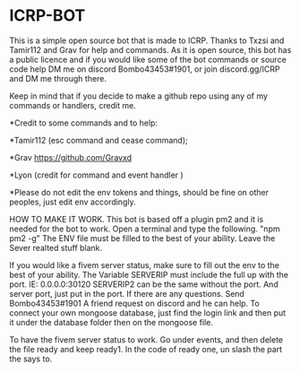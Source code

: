 # ICRP-BOT

This is a simple open source bot that is made to ICRP. Thanks to Txzsi and Tamir112 and Grav for help and commands.
As it is open source, this bot has a public licence and if you would like some of the bot commands or source code help DM me on discord Bombo43453#1901, or join discord.gg/ICRP and DM me through there. 

Keep in mind that if you decide to make a github repo using any of my commands or handlers, credit me. 

*Credit to some commands and to help:

*Tamir112 (esc command and cease command); 

*Grav https://github.com/Gravxd  

*Lyon (credit for command and event handler )


*Please do not edit the env tokens and things, should be fine on other peoples, just edit env accordingly. 




HOW TO MAKE IT WORK. 
This bot is based off a plugin pm2 and it is needed for the bot to work. Open a terminal and type the following. "npm pm2 -g"
The ENV file must be filled to the best of your ability. Leave the Sever realted stuff blank.

If you would like a fivem server status, make sure to fill out the env to the best of your ability. The Variable SERVERIP must include the full up with the port. IE: 0.0.0.0:30120
SERVERIP2 can be the same without the port. And server port, just put in the port. If there are any questions. Send Bombo43453#1901 A friend request on discord and he can help.
To connect your own mongoose database, just find the login link and then put it under the database folder then on the mongoose file. 

To have the fivem server status to work. Go under events, and then delete the file ready and keep ready1. In the code of ready one, un slash the part the says to. 